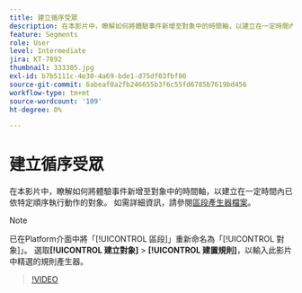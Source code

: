 ```yaml
---
title: 建立循序受眾
description: 在本影片中，瞭解如何將體驗事件新增至對象中的時間軸，以建立在一定時間內已依特定順序執行動作的對象。
feature: Segments
role: User
level: Intermediate
jira: KT-7892
thumbnail: 333305.jpg
exl-id: b7b5111c-4e30-4a69-bde1-d75df03fbf86
source-git-commit: 6abeaf0a2fb246655b3f6c55fd6785b7619bd456
workflow-type: tm+mt
source-wordcount: '109'
ht-degree: 0%

---
```


# 建立循序受眾

在本影片中，瞭解如何將體驗事件新增至對象中的時間軸，以建立在一定時間內已依特定順序執行動作的對象。 如需詳細資訊，請參閱[區段產生器檔案](https://experienceleague.adobe.com/docs/experience-platform/segmentation/ui/segment-builder.html?lang=zh-Hant)。

>[!NOTE]
>
> 已在Platform介面中將「[!UICONTROL 區段]」重新命名為「[!UICONTROL 對象]」。 選取&#x200B;**[!UICONTROL 建立對象]** > **[!UICONTROL 建置規則]**，以輸入此影片中精選的規則產生器。

>[!VIDEO](https://video.tv.adobe.com/v/333305/?learn=on&enablevpops)

